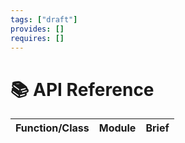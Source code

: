 ```yaml
---
tags: ["draft"]
provides: []
requires: []
---
```


# 📚 API Reference

| Function/Class | Module | Brief |
|----------------|--------|-------|